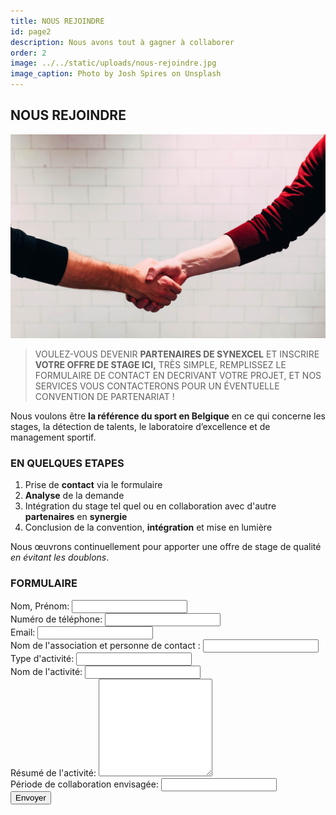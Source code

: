 ```yaml
---
title: NOUS REJOINDRE
id: page2
description: Nous avons tout à gagner à collaborer
order: 2
image: ../../static/uploads/nous-rejoindre.jpg
image_caption: Photo by Josh Spires on Unsplash
---
```

## NOUS REJOINDRE

![Nous rejoindre](../../static/uploads/nous-rejoindre1.jpg)

> VOULEZ-VOUS DEVENIR **PARTENAIRES DE SYNEXCEL** ET INSCRIRE **VOTRE OFFRE DE STAGE ICI,** TRÈS SIMPLE, REMPLISSEZ LE FORMULAIRE DE CONTACT EN DECRIVANT VOTRE PROJET, ET NOS SERVICES VOUS CONTACTERONS POUR UN ÉVENTUELLE CONVENTION DE PARTENARIAT !

Nous voulons être **la référence du sport en Belgique** en ce qui concerne les stages, la détection de talents, le laboratoire d’excellence et de management sportif.

### EN QUELQUES ETAPES

1. Prise de **contact** via le formulaire
2. **Analyse** de la demande
3. Intégration du stage tel quel ou en collaboration avec d'autre **partenaires** en **synergie**
4. Conclusion de la convention, **intégration** et mise en lumière

Nous œuvrons continuellement pour apporter une offre de stage de qualité _en évitant les doublons_.

### FORMULAIRE

<form
    action="https://formspree.io/f/meqpwelv"
    method="POST"
    class="text-gray-900 dark:text-gray-100 w-full md:w-4/5 mx-auto text-center py-16"
>
    <div class="mb-6">
        <label class="block w-full">
            Nom, Prénom:
        </label>
        <input
            type="text"
            id="person"
            name="_person"
            class="w-full border"
            required
        />
    </div>
    <div class="mb-6">
        <label class="block w-full">
            Numéro de téléphone:
        </label>
        <input
            type="phone"
            id="phone"
            name="_phone"
            class="w-full"
            required
        />
    </div>
    <div class="mb-6">
        <label class="block w-full">
            Email:
        </label>
        <input
            type="email"
            id="email"
            name="_email"
            class="w-full"
            required
        />
    </div>
    <div class="mb-6">
        <label class="block w-full">
            Nom de l'association et personne de contact :
        </label>
        <input
            type="text"
            id="association"
            name="_association"
            class="w-full"
            required
        />
    </div>
    <div class="mb-6">
        <label class="block w-full">
            Type d'activité:
        </label>
        <input
            type="text"
            id="type"
            name="_type"
            class="w-full"
            required
        />
    </div>
    <div class="mb-4">
        <label class="block w-full">
            Nom de l'activité:
        </label>
                <input
            type="text"
            id="name"
            name="_name"
            class="w-full"
            required
        />
    </div>
    <div class="mb-6">
        <label class="block w-full">
            Résumé de l'activité:
        </label>
        <textarea
            id="resume"
            name="_resume"
            rows="10"
            class="w-full"
            required
        ></textarea>
    </div>
    <div class="mb-6">
        <label class="block w-full">
            Période de collaboration envisagée:
        </label>
        <input
            type="text"
            id="duration"
            name="_duration"
            class="w-full"
            required
        />
    </div>
    <button type="submit" class="font-bold">Envoyer</button>
</form>
